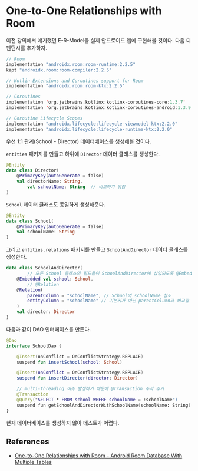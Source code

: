# One-to-One Relationships with Room

이전 강의에서 얘기했던 E-R-Model을 실제 안드로이드 앱에 구현해볼 것이다. 다음 디펜던시를 추가하자.

```kotlin
// Room
implementation "androidx.room:room-runtime:2.2.5"
kapt "androidx.room:room-compiler:2.2.5"

// Kotlin Extensions and Coroutines support for Room
implementation "androidx.room:room-ktx:2.2.5"

// Coroutines
implementation 'org.jetbrains.kotlinx:kotlinx-coroutines-core:1.3.7'
implementation 'org.jetbrains.kotlinx:kotlinx-coroutines-android:1.3.9'

// Coroutine Lifecycle Scopes
implementation "androidx.lifecycle:lifecycle-viewmodel-ktx:2.2.0"
implementation "androidx.lifecycle:lifecycle-runtime-ktx:2.2.0"
```

우선 1:1 관계(School - Director) 데이터베이스를 생성해볼 것이다.

`entities` 패키지를 만들고 하위에 `Director` 데이터 클래스를 생성한다.

```kotlin
@Entity
data class Director(
    @PrimaryKey(autoGenerate = false)
    val directorName: String,
		val schoolName: String  // 비교하기 위함
)
```

`School` 데이터 클래스도 동일하게 생성해준다.

```kotlin
@Entity
data class School(
    @PrimaryKey(autoGenerate = false)
    val schoolName: String
)
```

그리고 `entities.relations` 패키지를 만들고 `SchoolAndDirector` 데이터 클래스를 생성한다.

```kotlin
data class SchoolAndDirector(
		// 모든 School 클래스의 필드들이 SchoolAndDirector에 삽입되도록 @Embedded 어노테이션 추가
    @Embedded val school: School,
		// @Relation
    @Relation(
        parentColumn = "schoolName", // School의 schoolName 참조
        entityColumn = "schoolName" // 기본키가 아닌 parentColumn과 비교할 수 있는 엔틴티 컬럼
    )
    val director: Director
)
```

다음과 같이 DAO 인터페이스를 만든다.

```kotlin
@Dao
interface SchoolDao {

    @Insert(onConflict = OnConflictStrategy.REPLACE)
    suspend fun insertSchool(school: School)

    @Insert(onConflict = OnConflictStrategy.REPLACE)
    suspend fun insertDirector(director: Director)

    // multi-threading 이슈 발생하기 때문에 @Transaction 주석 추가
    @Transaction
    @Query("SELECT * FROM school WHERE schoolName = :schoolName")
    suspend fun getSchoolAndDirectorWithSchoolName(schoolName: String): List<SchoolAndDirector>
}
```

현재 데이터베이스를 생성하지 않아 테스트가 어렵다.

## References

* [One-to-One Relationships with Room - Android Room Database With Multiple Tables](https://www.youtube.com/watch?v=2K_eFam0qBg&list=PLQkwcJG4YTCS3AD2C-yWtJUGTYMh5h3Zz&index=2)